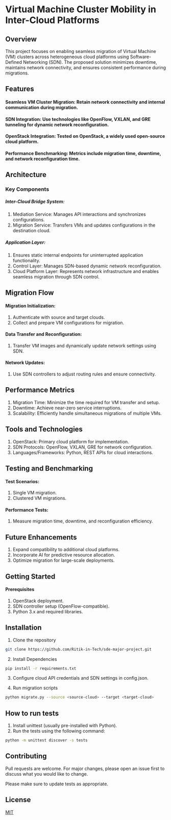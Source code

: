 # Virtual Machine Cluster Mobility in Inter-Cloud Platforms

## Overview

This project focuses on enabling seamless migration of Virtual Machine (VM) clusters across heterogeneous cloud platforms using Software-Defined Networking (SDN). The proposed solution minimizes downtime, maintains network connectivity, and ensures consistent performance during migrations.

## Features

#### Seamless VM Cluster Migration: Retain network connectivity and internal communication during migration.

#### SDN Integration: Use technologies like OpenFlow, VXLAN, and GRE tunneling for dynamic network reconfiguration.

#### OpenStack Integration: Tested on OpenStack, a widely used open-source cloud platform.

#### Performance Benchmarking: Metrics include migration time, downtime, and network reconfiguration time.

## Architecture

### Key Components

##### Inter-Cloud Bridge System:

1. Mediation Service: Manages API interactions and synchronizes configurations.
2. Migration Service: Transfers VMs and updates configurations in the destination cloud.

##### Application Layer:

1. Ensures static internal endpoints for uninterrupted application functionality.
1. Control Layer: Manages SDN-based dynamic network reconfiguration.
1. Cloud Platform Layer: Represents network infrastructure and enables seamless migration through SDN control.

## Migration Flow

#### Migration Initialization:

1. Authenticate with source and target clouds.
2. Collect and prepare VM configurations for migration.

#### Data Transfer and Reconfiguration:

1. Transfer VM images and dynamically update network settings using SDN.

#### Network Updates:

1. Use SDN controllers to adjust routing rules and ensure connectivity.

## Performance Metrics

1. Migration Time: Minimize the time required for VM transfer and setup.
2. Downtime: Achieve near-zero service interruptions.
3. Scalability: Efficiently handle simultaneous migrations of multiple VMs.

## Tools and Technologies

1. OpenStack: Primary cloud platform for implementation.
2. SDN Protocols: OpenFlow, VXLAN, GRE for network configuration.
3. Languages/Frameworks: Python, REST APIs for cloud interactions.

## Testing and Benchmarking

#### Test Scenarios:

1. Single VM migration.
2. Clustered VM migrations.

#### Performance Tests:

1. Measure migration time, downtime, and reconfiguration efficiency.

## Future Enhancements

1. Expand compatibility to additional cloud platforms.
2. Incorporate AI for predictive resource allocation.
3. Optimize migration for large-scale deployments.

## Getting Started

#### Prerequisites

1. OpenStack deployment.
2. SDN controller setup (OpenFlow-compatible).
3. Python 3.x and required libraries.

## Installation

1. Clone the repository

```bash
git clone https://github.com/Ritik-in-Tech/sde-major-project.git
```

2. Install Dependencies

```bash
pip install -r requirements.txt
```

3. Configure cloud API credentials and SDN settings in config.json.

4. Run migration scripts

```bash
python migrate.py --source <source-cloud> --target <target-cloud>
```

## How to run tests

1. Install unittest (usually pre-installed with Python).
2. Run the tests using the following command:

```bash
python -m unittest discover -s tests
```

## Contributing

Pull requests are welcome. For major changes, please open an issue first
to discuss what you would like to change.

Please make sure to update tests as appropriate.

## License

[MIT](https://choosealicense.com/licenses/mit/)
